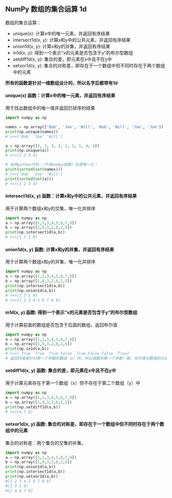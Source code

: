 ## NumPy 数组的集合运算 1d

数组的集合运算：

- unique(x): 计算x中的唯一元素，并返回有序结果
- intersect1d(x, y): 计算x和y中的公共元素，并返回有序结果
- union1d(x, y): 计算x和y的并集，并返回有序结果
- in1d(x, y): 得到一个表示“x的元素是否包含于y”的布尔型数组
- setdiff1d(x, y): 集合的差，即元素在x中且不在y中
- setxor1d(x, y): 集合的对称差，即存在于一个数组中但不同时存在于两个数组中的元素

**所有的函数是针对一维数组设计的，所以名字后都带有1d**

#### unique(x) 函数：计算x中的唯一元素，并返回有序结果

用于找出数组中的唯一值并返回已排序的结果

```python
import numpy as np

names = np.array(['Bob', 'Joe', 'Will', 'Bob', 'Will', 'Joe', 'Joe'])
print(np.unique(names))
# >>>['Bob' 'Joe' 'Will']

a = np.array([3, 3, 3, 2, 2, 1, 1, 4, 4])
print(np.unique(a))
# >>>[1 2 3 4]

# 纯用python代码：（不用numpy函数）处理唯一化：
print(sorted(set(names)))
# >>>['Bob' 'Joe' 'Will']
print(sorted(set(a)))
# >>>[1 2 3 4]
```

#### intersect1d(x, y) 函数：计算x和y中的公共元素，并返回有序结果

用于计算两个数组x和y的交集，唯一化并排序

```python
import numpy as np
a = np.array([1,1,3,4,5,8,7,9])
b = np.array([1,9,3,2,6,2,5])
print(np.intersect1d(a,b))
# >>>[1 3 5 9]
```

#### union1d(x, y) 函数: 计算x和y的并集，并返回有序结果

用于计算两个数组x和y的并集，唯一化并排序

```python
import numpy as np
a = np.array([1,1,3,4,5,8,7,9])
b = np.array([1,9,3,2,6,2,5])
print(np.intersect1d(a,b))
print(np.union1d(a,b))
# >>>[1 3 5 9]
# >>>[1 2 3 4 5 6 7 8 9]
```

#### in1d(x, y) 函数: 得到一个表示“x的元素是否包含于y”的布尔型数组

用于计算前面的数组是否包含于后面的数组，返回布尔值

```python
import numpy as np
a = np.array([1,1,3,4,5,8,7,9])
b = np.array([1,9,3,2,6,2,5])
print(np.in1d(a,b))
# >>>[ True  True  True False  True False False  True]
# 返回的值是针对第一个参数的数组（x）的，所以维数和第一个参数一致，布尔值与数组的元素位置也一一对应
```

#### setdiff1d(x, y) 函数: 集合的差，即元素在x中且不在y中

用于计算元素存在于第一个数组（x）但不存在于第二个数组（y）中

```python
import numpy as np
a = np.array([1,1,3,4,5,8,7,9])
b = np.array([1,9,3,2,6,2,5])
print(np.setdiff1d(a,b))
# >>>[4 7 8]
```

#### setxor1d(x, y) 函数: 集合的对称差，即存在于一个数组中但不同时存在于两个数组中的元素

集合的对称差：两个集合的交集的补集。

```python
import numpy as np
a = np.array([1,1,3,4,5,8,7,9])
b = np.array([1,9,3,2,6,2,5])
print(np.union1d(a,b))
print(np.intersect1d(a,b))
print(np.setxor1d(a,b))
#[1 2 3 4 5 6 7 8 9]
#[1 3 5 9]
#[2 4 6 7 8]
```
